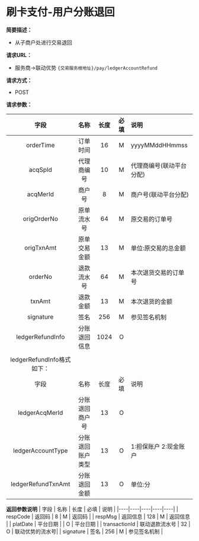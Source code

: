 # 刷卡支付-用户分账退回
    
**简要描述：** 

- 从子商户处进行交易退回

**请求URL：** 
- 服务商->联动优势
`{交易服务根地址}/pay/ledgerAccountRefund`

**请求方式：**
- POST 

**请求参数：** 

|	字段	|	名称	|	长度	|	必填	|   说明|
|:--------:|:--------:|:--------:|:--------:|:--------|
|	orderTime	|	订单时间	|	16	|	M	|	yyyyMMddHHmmss	|
|	acqSpId	|	代理商编号	|	10	|	M	|	代理商编号(联动平台分配)	|
|	acqMerId	|	商户号	|	8	|	M	|	商户号(联动平台分配)	|
|	origOrderNo	|	原单流水号	|	64	|	M	|	原交易的订单号	|
|	origTxnAmt	|	原单交易金额	|	13	|	M	|	单位:原交易的总金额|
|	orderNo	|	退款流水号	|	64	|	M	|	本次退货交易的订单号	|
|	txnAmt	|	退款金额	|	13	|	M	|	本次退货的金额|
|	signature	|	签名	|	256	|	M	|参见签名机制	|	|
|	ledgerRefundInfo	|	分账退回信息	|	1024	|	O	|		|
|	|
|	ledgerRefundInfo格式如下：		|
|	字段	 |	名称	  |	长度  	|	必填  	|	说明	  |
|	ledgerAcqMerId    	|	分账退回商户号	|	13	|	O	|		|
|	ledgerAccountType    	|	分账退回账户类型	|	13	|	O	|	1:担保账户 2:现金账户	|
|	ledgerRefundTxnAmt	|	分账退回金额	|	13	|	O	|	单位:分	|


 **返回参数说明** 
 |	字段	|	名称	|	长度	|	必填	|	说明	|
 |----|----|----|----|----|
 |	respCode	|	返回码	|	8	|	M	|	返回码	|
 |	respMsg	|	返回信息	|	128	|	M	|	返回信息	|
 |	platDate	|	平台日期	|		|	O	|	平台日期   |
 |	transactionId	|	联动退款流水号	|	32	|	O	|	联动优势的流水号|
|	signature	|	签名	|	256	|	M	|	参见签名机制	|
